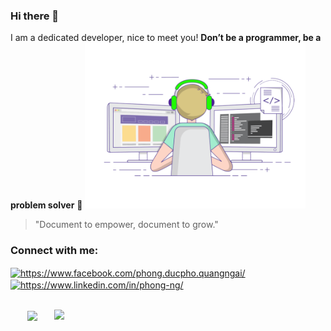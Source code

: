 ### Hi there 👋

I am a dedicated developer, nice to meet you!
**Don’t be a programmer, be a problem solver** 👋
  </a ><img alt="gif"  width="70%" src="https://github.com/PhongMax/PhongMax/blob/main/coding-freak.gif"/></a>
 <blockquote >
      "Document to empower, document to grow."
</blockquote> 
<h3 align="left">Connect with me:</h3>
<p align="left">
<a href="https://www.facebook.com/phong.ducpho.quangngai/" target="blank"><img align="center" src="https://raw.githubusercontent.com/rahuldkjain/github-profile-readme-generator/master/src/images/icons/Social/facebook.svg" alt="https://www.facebook.com/phong.ducpho.quangngai/" height="30" width="40" /></a>
<a href="https://www.linkedin.com/in/phong-ng/" target="blank"><img align="center" src="https://raw.githubusercontent.com/rahuldkjain/github-profile-readme-generator/master/src/images/icons/Social/linked-in-alt.svg" alt="https://www.linkedin.com/in/phong-ng/" height="30" width="40" /></a>
</p>

<br>
<div align=center>
  <a href="#" title="PhongMax">
    <img width="315" align="center" src="https://github-readme-stats.vercel.app/api/top-langs/?username=PhongMax&hide=c%23,powershell,Mathematica,Ruby,Objective-C,Objective-C%2b%2b,Cuda&title_color=61dafb&text_color=ffffff&icon_color=61dafb&bg_color=20232a&langs_count=8&layout=compact&border_color=61dafb&hide_border=true" />
  </a>
  <a href="#" title="PhongMax">
    <img align="right" width="434" src="https://github-readme-stats.vercel.app/api?username=PhongMax&show_icons=true&theme=react&border_color=61dafb&hide_border=true" />
  </a>
</div>

<br>

